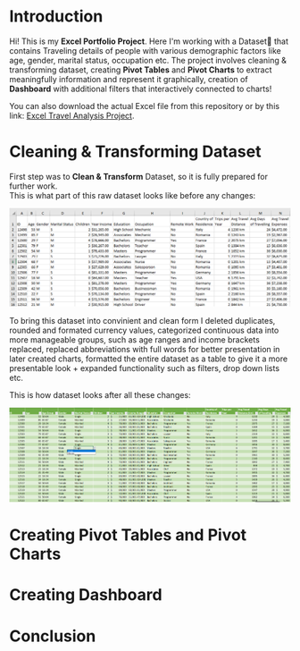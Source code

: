 # Introduction

Hi! This is my **Excel Portfolio Project**. Here I'm working with a Dataset📅
that contains Traveling details of people with various demographic factors like age, gender, 
marital status, occupation etc. The project involves cleaning & transforming dataset, creating 
**Pivot Tables** and **Pivot Charts** to extract meaningfully information and represent it graphically,
creation of **Dashboard** with additional filters that interactively connected to charts!


You can also download the actual Excel file from this repository or by this link:
[Excel Travel Analysis Project](Travel%20Analysis%20(Excel%20Portfolio%20Project).xlsx).


# Cleaning & Transforming Dataset

First step was to **Clean & Transform** Dataset, so it is fully prepared for further work.  
This is what part of this raw dataset looks like before any changes:

![screenshot 1.png](assets%2Fscreenshot%201.png)

To bring this dataset into convinient and clean form I deleted duplicates, rounded and formated currency values, 
categorized continuous data into more manageable groups, such as age ranges and income brackets replaced, replaced 
abbreviations with full words for better presentation in later created charts, formatted the entire dataset as a table to give 
it a more presentable look + expanded functionality such as filters, drop down lists etc.

This is how dataset looks after all these changes:

![screenshot 2.png](assets%2Fscreenshot%202.png)


# Creating Pivot Tables and Pivot Charts

# Creating Dashboard

# Conclusion
